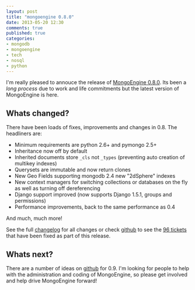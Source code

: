 ```yaml
---
layout: post
title: "mongoengine 0.8.0"
date: 2013-05-20 12:30
comments: true
published: true
categories:
- mongodb
- mongoengine
- tech
- nosql
- python
---
```


I'm really pleased to annouce the release of
[MongoEngine 0.8.0](https://pypi.python.org/pypi/mongoengine/0.8.0).
Its been a *long process* due to work and life commitments but the latest version
of MongoEngine is here.

Whats changed?
--------------

There have been loads of fixes, improvements and changes in 0.8.
The headliners are:

  * Minimum requirements are python 2.6+ and pymongo 2.5+
  * Inheritance now off by default
  * Inherited documents store `_cls` not `_types` (preventing auto creation of
  	multikey indexes)
  * Querysets are immutable and now return clones
  * New Geo Fields supporting mongodb 2.4 new "2dSphere" indexes
  * New context managers for switching collections or databases on the fly as
  	well as turning off dereferencing
  * Django support improved (now supports Django 1.5.1, groups and permissions)
  * Performance improvements, back to the same performance as 0.4

And much, much more!
<!--more-->
See the full [changelog](http://docs.mongoengine.org/en/latest/changelog.html#changes-in-0-8-0)
for all changes or check [github](https://github.com/MongoEngine/mongoengine/) to see the
[96 tickets](https://github.com/MongoEngine/mongoengine/issues?milestone=2&page=1&state=closed)
that have been fixed as part of this release.

Whats next?
-----------

There are a number of ideas on [github](https://github.com/MongoEngine/mongoengine/issues?milestone=6) for 0.9.  I'm looking for people to help with the administration and coding
of MongoEngine, so please get involved and help drive MongoEngine forward!

